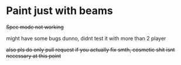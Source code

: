 # Paint just with beams

~~Spec mode not working~~

might have some bugs dunno, didnt test it with more than 2 player

~~also pls do only pull request if you actually fix smth, cosmetic shit isnt necessary at this point~~

